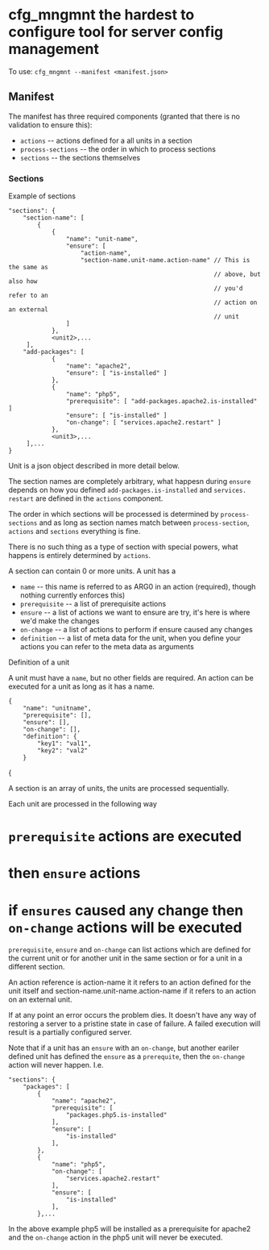 # cfg_mngmnt the hardest to configure tool for server config management

To use:
`cfg_mngmnt --manifest <manifest.json>`

## Manifest

The manifest has three required components (granted that there is no validation
to ensure this):

* `actions` -- actions defined for a all units in a section
* `process-sections` -- the order in which to process sections
* `sections` -- the sections themselves

### Sections

Example of sections

    "sections": {
        "section-name": [
            {
                {
                    "name": "unit-name",
                    "ensure": [ 
                        "action-name",                     
                        "section-name.unit-name.action-name" // This is the same as
                                                             // above, but also how
                                                             // you'd refer to an
                                                             // action on an external
                                                             // unit
                    ]
                },
                <unit2>,...
         ],
        "add-packages": [
                {
                    "name": "apache2",
                    "ensure": [ "is-installed" ]
                },
                {
                    "name": "php5",
                    "prerequisite": [ "add-packages.apache2.is-installed" ]
                    "ensure": [ "is-installed" ]
                    "on-change": [ "services.apache2.restart" ]
                },
                <unit3>,...
         ],...
    }

Unit is a json object described in more detail below.    

The section names are completely arbitrary, what happesn during `ensure`
depends on how you defined `add-packages.is-installed` and `services.
restart` are defined in the `actions` component.

The order in which sections will be processed is determined by `process-sections` 
and as long as section names match between `process-section`, `actions` and 
`sections` everything is fine.

There is no such thing as a type of section with special powers, what happens is
entirely determined by `actions`.

A section can contain 0 or more units. A unit has a

 * `name` -- this name is referred to as ARG0 in an action (required), though 
   nothing currently enforces this)
 * `prerequisite` -- a list of prerequisite actions
 * `ensure` -- a list of actions we want to ensure are try, it's here is
   where we'd make the changes
 * `on-change` -- a list of actions to perform if ensure caused any changes  
 * `definition` -- a list of meta data for the unit, when you define your actions
   you can refer to the meta data as arguments

Definition of a unit

A unit must have a `name`, but no other fields are required. An action can be executed
for a unit as long as it has a name.

    {
        "name": "unitname",
        "prerequisite": [],
        "ensure": [],
        "on-change": [],
        "definition": {
            "key1": "val1",
            "key2": "val2"
        }
   {


A section is an array of units, the units are processed sequentially.

Each unit are processed in the following way

 # `prerequisite` actions are executed
 # then `ensure` actions
 # if `ensures` caused any change then `on-change` actions will be executed

`prerequisite`, `ensure` and `on-change` can list actions which are defined
for the current unit or for another unit in the same section or for a unit
in a different section.

An action reference is action-name it it refers to an action defined for the unit
itself and section-name.unit-name.action-name if it refers to an action on 
an external unit.

If at any point an error occurs the problem dies. It doesn't have any way of
restoring a server to a pristine state in case of failure. A failed execution 
will result is a partially configured server.

Note that if a unit has an `ensure` with an `on-change`, but another eariler 
defined unit has defined the `ensure` as a `prerequite`, then the `on-change`
action will never happen. I.e.

    "sections": {
        "packages": [
            {
                "name": "apache2",
                "prerequisite": [
                    "packages.php5.is-installed"
                ],
                "ensure": [
                    "is-installed"
                ],
            },
            {
                "name": "php5",
                "on-change": [
                    "services.apache2.restart"
                ],
                "ensure": [
                    "is-installed"
                ],
            },...

In the above example php5 will be installed as a prerequisite for apache2 and
the `on-change` action in the php5 unit will never be executed.
